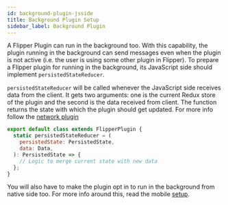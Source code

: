 ```yaml
---
id: background-plugin-jsside
title: Background Plugin Setup
sidebar_label: Background Plugin
---
```


A Flipper Plugin can run in the background too. With this capability, the plugin running in the background can send messages even when the plugin is not active (i.e. the user is using some other plugin in Flipper). To prepare a Flipper plugin for running in the background, its JavaScript side should implement `persistedStateReducer`.

`persistedStateReducer` will be called whenever the JavaScript side receives data from the client. It gets two arguments: one is the current Redux store of the plugin and the second is the data received from client. The function returns the state with which the plugin should get updated. For more info follow the [network plugin](https://github.com/facebook/flipper/blob/14e38c087f099a5afed4d7a1e4b5713468eabb28/src/plugins/network/index.js#L122)


```js
export default class extends FlipperPlugin {
  static persistedStateReducer = (
    persistedState: PersistedState,
    data: Data,
  ): PersistedState => {
    // Logic to merge current state with new data
  };
}
```

You will also have to make the plugin opt in to run in the background from native side too. For more info around this, read the mobile [setup](create-plugin.md).

